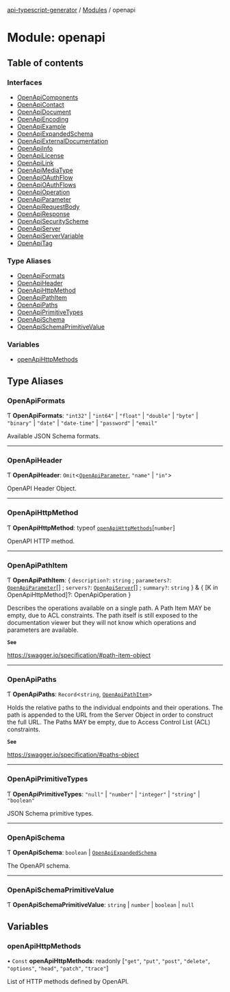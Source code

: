 [api-typescript-generator](../../README.md) / [Modules](../modules.md) / openapi

# Module: openapi

## Table of contents

### Interfaces

- [OpenApiComponents](../interfaces/openapi.OpenApiComponents.md)
- [OpenApiContact](../interfaces/openapi.OpenApiContact.md)
- [OpenApiDocument](../interfaces/openapi.OpenApiDocument.md)
- [OpenApiEncoding](../interfaces/openapi.OpenApiEncoding.md)
- [OpenApiExample](../interfaces/openapi.OpenApiExample.md)
- [OpenApiExpandedSchema](../interfaces/openapi.OpenApiExpandedSchema.md)
- [OpenApiExternalDocumentation](../interfaces/openapi.OpenApiExternalDocumentation.md)
- [OpenApiInfo](../interfaces/openapi.OpenApiInfo.md)
- [OpenApiLicense](../interfaces/openapi.OpenApiLicense.md)
- [OpenApiLink](../interfaces/openapi.OpenApiLink.md)
- [OpenApiMediaType](../interfaces/openapi.OpenApiMediaType.md)
- [OpenApiOAuthFlow](../interfaces/openapi.OpenApiOAuthFlow.md)
- [OpenApiOAuthFlows](../interfaces/openapi.OpenApiOAuthFlows.md)
- [OpenApiOperation](../interfaces/openapi.OpenApiOperation.md)
- [OpenApiParameter](../interfaces/openapi.OpenApiParameter.md)
- [OpenApiRequestBody](../interfaces/openapi.OpenApiRequestBody.md)
- [OpenApiResponse](../interfaces/openapi.OpenApiResponse.md)
- [OpenApiSecurityScheme](../interfaces/openapi.OpenApiSecurityScheme.md)
- [OpenApiServer](../interfaces/openapi.OpenApiServer.md)
- [OpenApiServerVariable](../interfaces/openapi.OpenApiServerVariable.md)
- [OpenApiTag](../interfaces/openapi.OpenApiTag.md)

### Type Aliases

- [OpenApiFormats](openapi.md#openapiformats)
- [OpenApiHeader](openapi.md#openapiheader)
- [OpenApiHttpMethod](openapi.md#openapihttpmethod)
- [OpenApiPathItem](openapi.md#openapipathitem)
- [OpenApiPaths](openapi.md#openapipaths)
- [OpenApiPrimitiveTypes](openapi.md#openapiprimitivetypes)
- [OpenApiSchema](openapi.md#openapischema)
- [OpenApiSchemaPrimitiveValue](openapi.md#openapischemaprimitivevalue)

### Variables

- [openApiHttpMethods](openapi.md#openapihttpmethods)

## Type Aliases

### OpenApiFormats

Ƭ **OpenApiFormats**: ``"int32"`` \| ``"int64"`` \| ``"float"`` \| ``"double"`` \| ``"byte"`` \| ``"binary"`` \| ``"date"`` \| ``"date-time"`` \| ``"password"`` \| ``"email"``

Available JSON Schema formats.

___

### OpenApiHeader

Ƭ **OpenApiHeader**: `Omit`\<[`OpenApiParameter`](../interfaces/openapi.OpenApiParameter.md), ``"name"`` \| ``"in"``\>

OpenAPI Header Object.

___

### OpenApiHttpMethod

Ƭ **OpenApiHttpMethod**: typeof [`openApiHttpMethods`](openapi.md#openapihttpmethods)[`number`]

OpenAPI HTTP method.

___

### OpenApiPathItem

Ƭ **OpenApiPathItem**: \{ `description?`: `string` ; `parameters?`: [`OpenApiParameter`](../interfaces/openapi.OpenApiParameter.md)[] ; `servers?`: [`OpenApiServer`](../interfaces/openapi.OpenApiServer.md)[] ; `summary?`: `string`  } & \{ [K in OpenApiHttpMethod]?: OpenApiOperation }

Describes the operations available on a single path. A Path Item MAY be empty, due to ACL constraints. The path
itself is still exposed to the documentation viewer but they will not know which operations and parameters are
available.

**`See`**

https://swagger.io/specification/#path-item-object

___

### OpenApiPaths

Ƭ **OpenApiPaths**: `Record`\<`string`, [`OpenApiPathItem`](openapi.md#openapipathitem)\>

Holds the relative paths to the individual endpoints and their operations. The path is appended to the URL from the
Server Object in order to construct the full URL. The Paths MAY be empty, due to Access Control List (ACL)
constraints.

**`See`**

https://swagger.io/specification/#paths-object

___

### OpenApiPrimitiveTypes

Ƭ **OpenApiPrimitiveTypes**: ``"null"`` \| ``"number"`` \| ``"integer"`` \| ``"string"`` \| ``"boolean"``

JSON Schema primitive types.

___

### OpenApiSchema

Ƭ **OpenApiSchema**: `boolean` \| [`OpenApiExpandedSchema`](../interfaces/openapi.OpenApiExpandedSchema.md)

The OpenAPI schema.

___

### OpenApiSchemaPrimitiveValue

Ƭ **OpenApiSchemaPrimitiveValue**: `string` \| `number` \| `boolean` \| ``null``

## Variables

### openApiHttpMethods

• `Const` **openApiHttpMethods**: readonly [``"get"``, ``"put"``, ``"post"``, ``"delete"``, ``"options"``, ``"head"``, ``"patch"``, ``"trace"``]

List of HTTP methods defined by OpenAPI.
